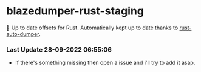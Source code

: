 # blazedumper-rust-staging

🚀 Up to date offsets for Rust. Automatically kept up to date thanks to [rust-auto-dumper](https://github.com/Akandesh/rust-auto-dumper).


### Last Update 28-09-2022 06:55:06
- If there's something missing then open a issue and i'll try to add it asap.